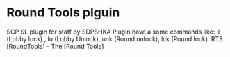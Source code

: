 # Round Tools plguin
SCP SL plugin for staff by SDPSHKA
Plugin have a some commands like: ll (Lobby lock) , lu (Lobby Unlock), unk (Round unlock), lck (Round lock).
RTS [RoundTools] - The [Round Tools]
